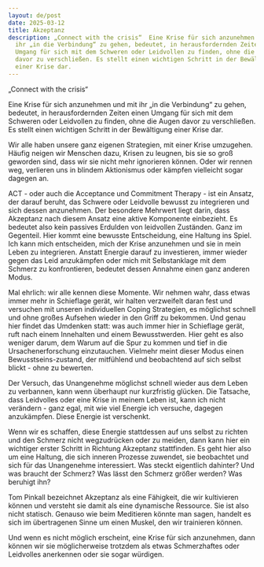 ```yaml
---
layout: de/post
date: 2025-03-12
title: Akzeptanz
description: „Connect with the crisis“  Eine Krise für sich anzunehmen und mit
  ihr „in die Verbindung“ zu gehen, bedeutet, in herausfordernden Zeiten einen
  Umgang für sich mit dem Schweren oder Leidvollen zu finden, ohne die Augen
  davor zu verschließen. Es stellt einen wichtigen Schritt in der Bewältigung
  einer Krise dar.
---
```

„Connect with the crisis“ 



Eine Krise für sich anzunehmen und mit ihr „in die Verbindung“ zu gehen, bedeutet, in herausfordernden Zeiten einen Umgang für sich mit dem Schweren oder Leidvollen zu finden, ohne die Augen davor zu verschließen. Es stellt einen wichtigen Schritt in der Bewältigung einer Krise dar. 



Wir alle haben unsere ganz eigenen Strategien, mit einer Krise umzugehen. Häufig neigen wir Menschen dazu, Krisen zu leugnen, bis sie so groß geworden sind, dass wir sie nicht mehr ignorieren können. Oder wir rennen weg, verlieren uns in blindem Aktionismus oder kämpfen vielleicht sogar dagegen an.



ACT - oder auch die Acceptance und Commitment Therapy - ist ein Ansatz, der darauf beruht, das Schwere oder Leidvolle bewusst zu integrieren und sich dessen anzunehmen. Der besondere Mehrwert liegt darin, dass Akzeptanz nach diesem Ansatz eine aktive Komponente einbezieht. Es bedeutet also kein passives Erdulden von leidvollen Zuständen. Ganz im Gegenteil. Hier kommt eine bewusste Entscheidung, eine Haltung ins Spiel. Ich kann mich entscheiden, mich der Krise anzunehmen und sie in mein Leben zu integrieren. Anstatt Energie darauf zu investieren, immer wieder gegen das Leid anzukämpfen oder mich mit Selbstanklage mit dem Schmerz zu konfrontieren, bedeutet dessen Annahme einen ganz anderen Modus. 



Mal ehrlich: wir alle kennen diese Momente. Wir nehmen wahr, dass etwas immer mehr in Schieflage gerät, wir halten verzweifelt daran fest und versuchen mit unseren individuellen Coping Strategien, es möglichst schnell und ohne großes Aufsehen wieder in den Griff zu bekommen. Und genau hier findet das Umdenken statt: was auch immer hier in Schieflage gerät, ruft nach einem Innehalten und einem Bewusstwerden. Hier geht es also weniger darum, dem Warum auf die Spur zu kommen und tief in die Ursachenerforschung einzutauchen. Vielmehr meint dieser Modus einen Bewusstseins-zustand, der mitfühlend und beobachtend auf sich selbst blickt - ohne zu bewerten. 



Der Versuch, das Unangenehme möglichst schnell wieder aus dem Leben zu verbannen, kann wenn überhaupt nur kurzfristig glücken. Die Tatsache, dass Leidvolles oder eine Krise in meinem Leben ist, kann ich nicht verändern - ganz egal, mit wie viel Energie ich versuche, dagegen anzukämpfen. Diese Energie ist verschenkt.

Wenn wir es schaffen, diese Energie stattdessen auf uns selbst zu richten und den Schmerz nicht wegzudrücken oder zu meiden, dann kann hier ein wichtiger erster Schritt in Richtung Akzeptanz stattfinden. Es geht hier also um eine Haltung, die sich inneren Prozesse zuwendet, sie beobachtet und sich für das Unangenehme interessiert. Was steckt eigentlich dahinter? Und was braucht der Schmerz? Was lässt den Schmerz größer werden? Was beruhigt ihn? 

Tom Pinkall bezeichnet Akzeptanz als eine Fähigkeit, die wir kultivieren können und versteht sie damit als eine dynamische Ressource. Sie ist also nicht statisch. Genauso wie beim Meditieren könnte man sagen, handelt es sich im übertragenen Sinne um einen Muskel, den wir trainieren können. 

Und wenn es nicht möglich erscheint, eine Krise für sich anzunehmen, dann können wir sie möglicherweise trotzdem als etwas Schmerzhaftes oder Leidvolles anerkennen oder sie sogar würdigen.
